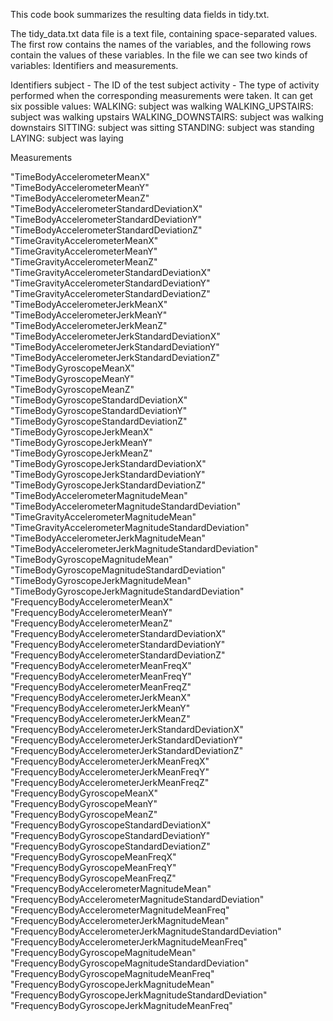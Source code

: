 This code book summarizes the resulting data fields in tidy.txt.

The tidy_data.txt data file is a text file, containing space-separated values.
The first row contains the names of the variables, and the following rows contain the values of these variables. In the file we can see two kinds of variables: Identifiers and measurements.

Identifiers
subject - The ID of the test subject
activity - The type of activity performed when the corresponding measurements were taken. It can get six possible values:
WALKING: subject was walking
WALKING_UPSTAIRS: subject was walking upstairs
WALKING_DOWNSTAIRS: subject was walking downstairs
SITTING: subject was sitting
STANDING: subject was standing
LAYING: subject was laying

Measurements 

"TimeBodyAccelerometerMeanX"                              
"TimeBodyAccelerometerMeanY"                              
"TimeBodyAccelerometerMeanZ"                              
"TimeBodyAccelerometerStandardDeviationX"                 
"TimeBodyAccelerometerStandardDeviationY"                 
"TimeBodyAccelerometerStandardDeviationZ"                 
"TimeGravityAccelerometerMeanX"                           
"TimeGravityAccelerometerMeanY"                           
"TimeGravityAccelerometerMeanZ"                           
"TimeGravityAccelerometerStandardDeviationX"              
"TimeGravityAccelerometerStandardDeviationY"              
"TimeGravityAccelerometerStandardDeviationZ"              
"TimeBodyAccelerometerJerkMeanX"                          
"TimeBodyAccelerometerJerkMeanY"                          
"TimeBodyAccelerometerJerkMeanZ"                          
"TimeBodyAccelerometerJerkStandardDeviationX"             
"TimeBodyAccelerometerJerkStandardDeviationY"             
"TimeBodyAccelerometerJerkStandardDeviationZ"             
"TimeBodyGyroscopeMeanX"                                  
"TimeBodyGyroscopeMeanY"                                  
"TimeBodyGyroscopeMeanZ"                                  
"TimeBodyGyroscopeStandardDeviationX"                     
"TimeBodyGyroscopeStandardDeviationY"                     
"TimeBodyGyroscopeStandardDeviationZ"                     
"TimeBodyGyroscopeJerkMeanX"                              
"TimeBodyGyroscopeJerkMeanY"                              
"TimeBodyGyroscopeJerkMeanZ"                              
"TimeBodyGyroscopeJerkStandardDeviationX"                 
"TimeBodyGyroscopeJerkStandardDeviationY"                 
"TimeBodyGyroscopeJerkStandardDeviationZ"                 
"TimeBodyAccelerometerMagnitudeMean"                      
"TimeBodyAccelerometerMagnitudeStandardDeviation"         
"TimeGravityAccelerometerMagnitudeMean"                   
"TimeGravityAccelerometerMagnitudeStandardDeviation"      
"TimeBodyAccelerometerJerkMagnitudeMean"                  
"TimeBodyAccelerometerJerkMagnitudeStandardDeviation"     
"TimeBodyGyroscopeMagnitudeMean"                          
"TimeBodyGyroscopeMagnitudeStandardDeviation"             
"TimeBodyGyroscopeJerkMagnitudeMean"                      
"TimeBodyGyroscopeJerkMagnitudeStandardDeviation"         
"FrequencyBodyAccelerometerMeanX"                         
"FrequencyBodyAccelerometerMeanY"                         
"FrequencyBodyAccelerometerMeanZ"                         
"FrequencyBodyAccelerometerStandardDeviationX"            
"FrequencyBodyAccelerometerStandardDeviationY"            
"FrequencyBodyAccelerometerStandardDeviationZ"            
"FrequencyBodyAccelerometerMeanFreqX"                     
"FrequencyBodyAccelerometerMeanFreqY"                     
"FrequencyBodyAccelerometerMeanFreqZ"                     
"FrequencyBodyAccelerometerJerkMeanX"                     
"FrequencyBodyAccelerometerJerkMeanY"                     
"FrequencyBodyAccelerometerJerkMeanZ"                     
"FrequencyBodyAccelerometerJerkStandardDeviationX"        
"FrequencyBodyAccelerometerJerkStandardDeviationY"        
"FrequencyBodyAccelerometerJerkStandardDeviationZ"        
"FrequencyBodyAccelerometerJerkMeanFreqX"                 
"FrequencyBodyAccelerometerJerkMeanFreqY"                 
"FrequencyBodyAccelerometerJerkMeanFreqZ"                 
"FrequencyBodyGyroscopeMeanX"                             
"FrequencyBodyGyroscopeMeanY"                             
"FrequencyBodyGyroscopeMeanZ"                             
"FrequencyBodyGyroscopeStandardDeviationX"                
"FrequencyBodyGyroscopeStandardDeviationY"                
"FrequencyBodyGyroscopeStandardDeviationZ"                
"FrequencyBodyGyroscopeMeanFreqX"                         
"FrequencyBodyGyroscopeMeanFreqY"                         
"FrequencyBodyGyroscopeMeanFreqZ"                         
"FrequencyBodyAccelerometerMagnitudeMean"                 
"FrequencyBodyAccelerometerMagnitudeStandardDeviation"    
"FrequencyBodyAccelerometerMagnitudeMeanFreq"             
"FrequencyBodyAccelerometerJerkMagnitudeMean"             
"FrequencyBodyAccelerometerJerkMagnitudeStandardDeviation"
"FrequencyBodyAccelerometerJerkMagnitudeMeanFreq"         
"FrequencyBodyGyroscopeMagnitudeMean"                     
"FrequencyBodyGyroscopeMagnitudeStandardDeviation"        
"FrequencyBodyGyroscopeMagnitudeMeanFreq"                 
"FrequencyBodyGyroscopeJerkMagnitudeMean"                 
"FrequencyBodyGyroscopeJerkMagnitudeStandardDeviation"    
"FrequencyBodyGyroscopeJerkMagnitudeMeanFreq"
